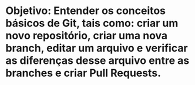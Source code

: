 # Objetivo: Entender os conceitos básicos de Git, tais como: criar um novo repositório, criar uma nova branch, editar um arquivo e verificar as diferenças desse arquivo entre as branches e criar Pull Requests.